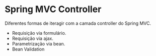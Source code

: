 Spring MVC Controller
=====================

Diferentes formas de iteragir com a camada controller do Spring MVC.

* Requisição via formulário.
* Requisição via ajax.
* Parametrização via bean.
* Bean Validation